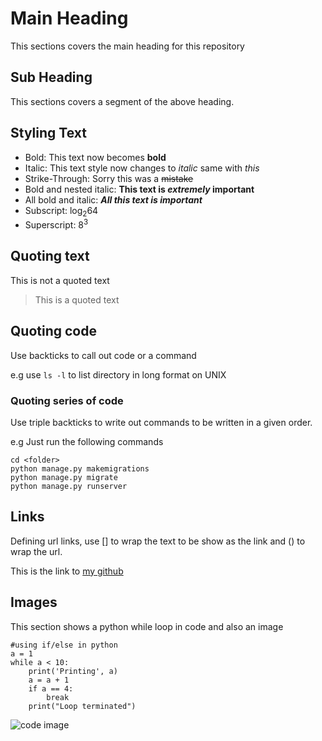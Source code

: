 # Main Heading
This sections covers the main heading for this repository
## Sub Heading
This sections covers a segment of the above heading.

## Styling Text
* Bold: This text now becomes **bold**
* Italic: This text style now changes to _italic_ same with *this*
* Strike-Through: Sorry this was a ~~mistake~~
* Bold and nested italic: **This text is _extremely_ important**
* All bold and italic: ***All this text is important***
* Subscript: log<sub>2</sub>64
* Superscript: 8<sup>3</sup>

## Quoting text
This is not a quoted text
> This is a quoted text

## Quoting code
Use backticks to call out code or a command

e.g
use `ls -l` to list directory in long format on UNIX

### Quoting series of code
Use triple backticks to write out commands to be written in a given order.

e.g
Just run the following commands
```
cd <folder>
python manage.py makemigrations
python manage.py migrate
python manage.py runserver
```

## Links
Defining url links, use [] to wrap the text to be show as the link and () to wrap the url.

This is the link to [my github](https://github.com/codewitgabi)

## Images
This section shows a python while loop in code and also an image

```
#using if/else in python
a = 1
while a < 10:
	print('Printing', a)
	a = a + 1
	if a == 4:
		break
	print("Loop terminated")
```

![code image](https://www.google.com/search?q=python+for+loop&client=ms-opera-mini-android&channel=new&sxsrf=ALiCzsZtlrVUDo_C-zuJgMYkL43-oLB_Pw:1666564217990&source=lnms&tbm=isch&sa=X&ved=0ahUKEwi9odXBs_f6AhXXwAIHHbu_AToQ_AUIBigB&biw=377&bih=565#)

